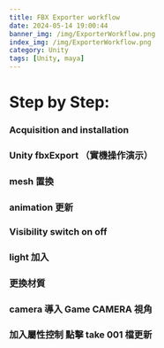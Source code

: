 ```yaml
---
title: FBX Exporter workflow
date: 2024-05-14 19:00:44
banner_img: /img/ExporterWorkflow.png
index_img: /img/ExporterWorkflow.png
category: Unity
tags: [Unity, maya]
---
```



# Step by Step:

### Acquisition and installation

### Unity fbxExport （實機操作演示）

### mesh 置換

### animation 更新

### Visibility switch on off

### light 加入

### 更換材質

### camera 導入 Game CAMERA 視角

### 加入屬性控制 點擊 take 001 檔更新
